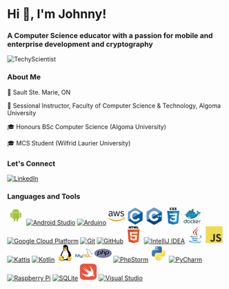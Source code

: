 # Hi 👋, I'm Johnny!

### A Computer Science educator with a passion for mobile and enterprise development and cryptography
![TechyScientist](https://komarev.com/ghpvc/?username=techyscientist&label=Profile%20views&color=0e75b6&style=flat)

### About Me
📍 Sault Ste. Marie, ON

💼 Sessional Instructor, Faculty of Computer Science & Technology, Algoma University

🎓 Honours BSc Computer Science (Algoma University)

🎓 MCS Student (Wilfrid Laurier University)

### Let's Connect

[<img src="https://raw.githubusercontent.com/rahuldkjain/github-profile-readme-generator/master/src/images/icons/Social/linked-in-alt.svg" width="30" height="40" alt="LinkedIn"/>](https://linkedin.com/in/johnnyconsole)

### Languages and Tools

[<img src="https://raw.githubusercontent.com/devicons/devicon/master/icons/android/android-original-wordmark.svg" width="40" height="40" alt="Android"/>](https://developer.android.com) 
[<img src="https://upload.vectorlogo.zone/logos/android_studio/images/ff189138-7a77-4565-85fe-ecf6b6cc9d73.svg" width="40" height="40" alt="Android Studio"/>](https://developer.android.com/studio) 
[<img src="https://cdn.worldvectorlogo.com/logos/arduino-1.svg" width="40" height="40" alt="Arduino"/>](https://www.arduino.cc) 
[<img src="https://raw.githubusercontent.com/devicons/devicon/master/icons/amazonwebservices/amazonwebservices-original-wordmark.svg" width="40" height="40" alt="AWS"/>](https://aws.amazon.com) 
[<img src="https://raw.githubusercontent.com/devicons/devicon/master/icons/c/c-original.svg" width="40" height="40" alt="C"/>](https://www.cprogramming.com) 
[<img src="https://raw.githubusercontent.com/devicons/devicon/master/icons/cplusplus/cplusplus-original.svg" width="40" height="40" alt="C++"/>](https://www.w3schools.com/cpp) 
[<img src="https://raw.githubusercontent.com/devicons/devicon/master/icons/css3/css3-original-wordmark.svg" width="40" height="40" alt="CSS3"/>](https://www.w3schools.com/css) 
[<img src="https://raw.githubusercontent.com/devicons/devicon/master/icons/docker/docker-original-wordmark.svg" width="40" height="40" alt="Docker"/>](https://www.docker.com) 
[<img src="https://www.vectorlogo.zone/logos/google_cloud/google_cloud-icon.svg" width="40" height="40" alt="Google Cloud Platform"/>](https://cloud.google.com) 
[<img src="https://www.vectorlogo.zone/logos/git-scm/git-scm-icon.svg" width="40" height="40" alt="Git"/>](https://git-scm.com/) 
[<picture><source srcset="https://upload.vectorlogo.zone/logos/github/images/c53f393e-9094-4b00-9f76-e489cabbf2a9.svg" media="(prefers-color-scheme: dark)" width="40" height="40" alt="GitHub"/><img src="https://upload.vectorlogo.zone/logos/github/images/47bfd2d4-712f-4dee-9315-f99c611b7598.svg" width="40" height="40" alt="GitHub"/></picture>](https://github.com) 
[<img src="https://raw.githubusercontent.com/devicons/devicon/master/icons/html5/html5-original-wordmark.svg" width="40" height="40" alt="HTML5"/>](https://www.w3.org/html) 
[<img src="https://upload.vectorlogo.zone/logos/jetbrains_idea/images/d4398a36-c378-4511-a508-106ded6cd69a.svg" width="40" height="40" alt="IntelliJ IDEA"/>](https://www.jetbrains.com/idea/) 
[<img src="https://raw.githubusercontent.com/devicons/devicon/master/icons/java/java-original.svg" width="40" height="40" alt="Java"/>](https://www.java.com) 
[<img src="https://raw.githubusercontent.com/devicons/devicon/master/icons/javascript/javascript-original.svg" width="40" height="40" alt="JavaScript"/>](https://developer.mozilla.org/en-US/docs/Web/JavaScript) 
[<img src="https://avatars.githubusercontent.com/u/8167581" width="40" height="40" alt="Kattis"/>](https://open.kattis.com) 
[<img src="https://www.vectorlogo.zone/logos/kotlinlang/kotlinlang-icon.svg" width="40" height="40" alt="Kotlin"/>](https://kotlinlang.org) 
[<img src="https://raw.githubusercontent.com/devicons/devicon/master/icons/linux/linux-original.svg" width="40" height="40" alt="Linux"/>](https://www.linux.org) 
[<img src="https://raw.githubusercontent.com/devicons/devicon/master/icons/mysql/mysql-original-wordmark.svg" width="40" height="40" alt="MySQL"/>](https://www.mysql.com) 
[<img src="https://raw.githubusercontent.com/devicons/devicon/master/icons/php/php-original.svg" width="40" height="40" alt="PHP"/>](https://www.php.net) 
[<img src="https://upload.wikimedia.org/wikipedia/commons/thumb/c/c9/PhpStorm_Icon.svg/512px-PhpStorm_Icon.svg.png" width="40" height="40" alt="PhpStorm"/>](https://www.jetbrains.com/phpstorm)
[<img src="https://raw.githubusercontent.com/devicons/devicon/master/icons/python/python-original.svg" width="40" height="40" alt="Python"/>](https://www.python.org") 
[<img src="https://upload.wikimedia.org/wikipedia/commons/thumb/1/1d/PyCharm_Icon.svg/512px-PyCharm_Icon.svg.png" width="40" height="40" alt="PyCharm"/>](https://www.jetbrains.com/pycharm) 
[<img src="https://www.raspberrypi.com/app/uploads/2022/02/COLOUR-Raspberry-Pi-Symbol-Registered.png" width="40" height="40" alt="Raspberry Pi"/>](https://raspberrypi.com)
[<img src="https://www.vectorlogo.zone/logos/sqlite/sqlite-icon.svg" width="40" height="40" alt="SQLite"/>](https://www.sqlite.org)
[<img src="https://raw.githubusercontent.com/devicons/devicon/master/icons/swift/swift-original.svg" width="40" height="40" alt="Swift"/>](https://developer.apple.com/swift)
[<img src="https://visualstudio.microsoft.com/wp-content/uploads/2021/10/Product-Icon.svg" width="40" height="40" alt="Visual Studio"/>](https://visualstudio.microsoft.com)
